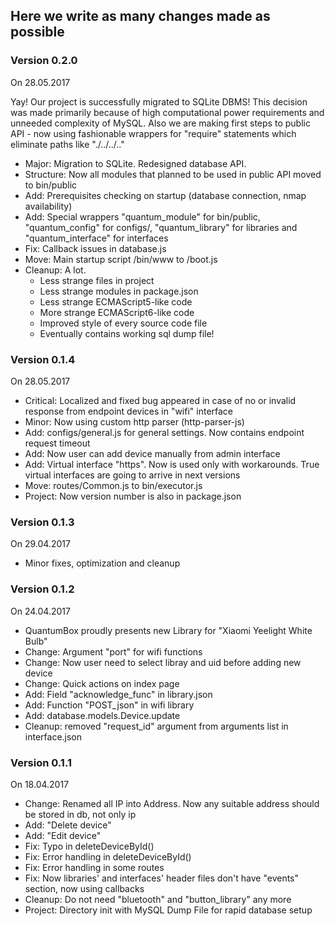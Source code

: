 ## Here we write as many changes made as possible

### Version 0.2.0
On 28.05.2017

Yay! Our project is successfully migrated to SQLite DBMS! This decision was made primarily because of high computational power requirements and unneeded complexity of MySQL.
Also we are making first steps to public API - now using fashionable wrappers for "require" statements which eliminate paths like "./../../.."
* Major: Migration to SQLite. Redesigned database API.
* Structure: Now all modules that planned to be used in public API moved to bin/public
* Add: Prerequisites checking on startup (database connection, nmap availability)
* Add: Special wrappers "quantum_module" for bin/public, "quantum_config" for configs/, "quantum_library" for libraries and "quantum_interface" for interfaces
* Fix: Callback issues in database.js
* Move: Main startup script /bin/www to /boot.js
* Cleanup: A lot.
    * Less strange files in project
    * Less strange modules in package.json
    * Less strange ECMAScript5-like code
    * More strange ECMAScript6-like code
    * Improved style of every source code file
    * Eventually contains working sql dump file!

### Version 0.1.4
On 28.05.2017
* Critical: Localized and fixed bug appeared in case of no or invalid response from endpoint devices in "wifi" interface
* Minor: Now using custom http parser (http-parser-js)
* Add: configs/general.js for general settings. Now contains endpoint request timeout
* Add: Now user can add device manually from admin interface
* Add: Virtual interface "https". Now is used only with workarounds. True virtual interfaces are going to arrive in next versions
* Move: routes/Common.js to bin/executor.js
* Project: Now version number is also in package.json

### Version 0.1.3
On 29.04.2017
* Minor fixes, optimization and cleanup

### Version 0.1.2
On 24.04.2017
* QuantumBox proudly presents new Library for "Xiaomi Yeelight White Bulb"
* Change: Argument "port" for wifi functions
* Change: Now user need to select libray and uid before adding new device
* Change: Quick actions on index page
* Add: Field "acknowledge_func" in library.json
* Add: Function "POST_json" in wifi library
* Add: database.models.Device.update
* Cleanup: removed "request_id" argument from arguments list in interface.json

### Version 0.1.1 
On 18.04.2017
* Change: Renamed all IP into Address. Now any suitable address should be stored in db, not only ip
* Add: "Delete device"
* Add: "Edit device"
* Fix: Typo in deleteDeviceById()
* Fix: Error handling in deleteDeviceById()
* Fix: Error handling in some routes
* Fix: Now libraries' and interfaces' header files don't have "events" section, now using callbacks
* Cleanup: Do not need "bluetooth" and "button_library" any more
* Project: Directory init with MySQL Dump File for rapid database setup
